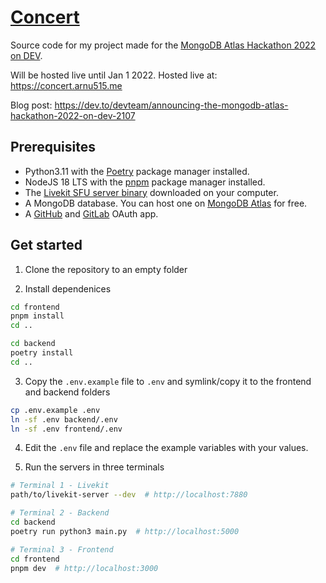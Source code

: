 # [Concert](https://concert.arnu515.me)

Source code for my project made for the [MongoDB Atlas Hackathon 2022 on DEV](https://dev.to/devteam/announcing-the-mongodb-atlas-hackathon-2022-on-dev-2107).

Will be hosted live until Jan 1 2022.
Hosted live at: https://concert.arnu515.me

Blog post: https://dev.to/devteam/announcing-the-mongodb-atlas-hackathon-2022-on-dev-2107

## Prerequisites

- Python3.11 with the [Poetry](https://python-poetry.org) package manager installed.
- NodeJS 18 LTS with the [pnpm](https://pnpm.io) package manager installed.
- The [Livekit SFU server binary](https://github.com/livekit/livekit/releases/tag/v1.3.1) downloaded on your computer.
- A MongoDB database. You can host one on [MongoDB Atlas](https://cloud.mongodb.com) for free.
- A [GitHub](https://github.com/settings/developers) and [GitLab](https://gitlab.com/-/profile/applications) OAuth app.

## Get started

1. Clone the repository to an empty folder

2. Install dependenices

```bash
cd frontend
pnpm install
cd ..

cd backend
poetry install
cd ..
```

3. Copy the `.env.example` file to `.env` and symlink/copy it to the frontend and backend folders

```bash
cp .env.example .env
ln -sf .env backend/.env
ln -sf .env frontend/.env
```

4. Edit the `.env` file and replace the example variables with your values.

5. Run the servers in three terminals

```bash
# Terminal 1 - Livekit
path/to/livekit-server --dev  # http://localhost:7880

# Terminal 2 - Backend
cd backend
poetry run python3 main.py  # http://localhost:5000

# Terminal 3 - Frontend
cd frontend
pnpm dev  # http://localhost:3000
```

